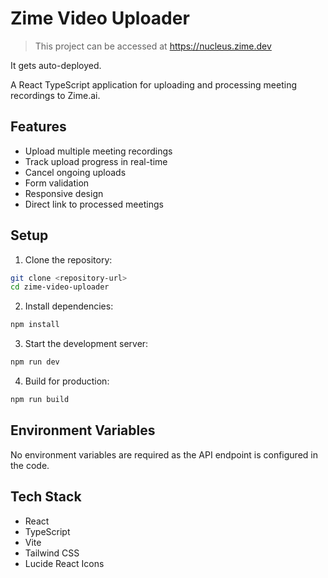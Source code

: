 # Zime Video Uploader

> This project can be accessed at https://nucleus.zime.dev

It gets auto-deployed.

A React TypeScript application for uploading and processing meeting recordings to Zime.ai.

## Features

- Upload multiple meeting recordings
- Track upload progress in real-time
- Cancel ongoing uploads
- Form validation
- Responsive design
- Direct link to processed meetings

## Setup

1. Clone the repository:
```bash
git clone <repository-url>
cd zime-video-uploader
```

2. Install dependencies:
```bash
npm install
```

3. Start the development server:
```bash
npm run dev
```

4. Build for production:
```bash
npm run build
```

## Environment Variables

No environment variables are required as the API endpoint is configured in the code.

## Tech Stack

- React
- TypeScript
- Vite
- Tailwind CSS
- Lucide React Icons 


